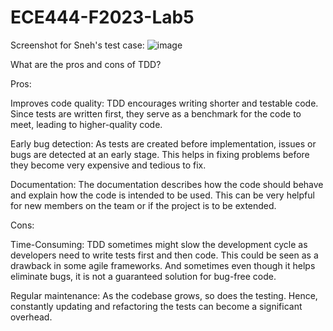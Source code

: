 # ECE444-F2023-Lab5

Screenshot for Sneh's test case:
![image](https://github.com/snehshah09/ECE444-F2023-Lab5/assets/52886440/65c2eed8-6e49-4c1f-bd6c-bd7ff7e17d73)


What are the pros and cons of TDD? 

Pros:

Improves code quality: TDD encourages writing shorter and testable code. Since tests are written first, they serve as a benchmark for the code to meet, leading to higher-quality code.

Early bug detection: As tests are created before implementation, issues or bugs are detected at an early stage. This helps in fixing problems before they become very expensive and tedious to fix. 

Documentation: The documentation describes how the code should behave and explain how the code is intended to be used. This can be very helpful for new members on the team or if the project is to be extended. 

Cons:

Time-Consuming: TDD sometimes might slow the development cycle as developers need to write tests first and then code. This could be seen as a drawback in some agile frameworks. And sometimes even though it helps eliminate bugs, it is not a guaranteed solution for bug-free code.

Regular maintenance: As the codebase grows, so does the testing. Hence, constantly updating and refactoring the tests can become a significant overhead.

